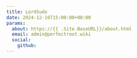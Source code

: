 ```yaml
---
title: LordSudo
date: 2024-12-16T15:00:00+00:00
params:
  about: https://{{ .Site.BaseURL}}/about.html
  email: admin@perfectroot.wiki
  social:
    github: 
---
```

